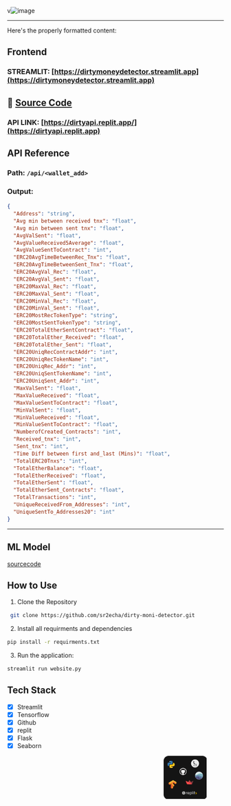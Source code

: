v![image](https://github.com/sr2echa/dirty-moni-detector/assets/65058816/f2d86ce3-9d19-499a-bc6e-7ef83f8f7083)

---

Here's the properly formatted content:

## Frontend
### STREAMLIT: [https://dirtymoneydetector.streamlit.app](https://dirtymoneydetector.streamlit.app)
🔗 [Source Code](./web)
---
### API LINK: [https://dirtyapi.replit.app/](https://dirtyapi.replit.app)

## API Reference
### Path: `/api/<wallet_add>`
### Output:
```json
{
  "Address": "string",
  "Avg min between received tnx": "float",
  "Avg min between sent tnx": "float",
  "AvgValSent": "float",
  "AvgValueReceived5Average": "float",
  "AvgValueSentToContract": "int",
  "ERC20AvgTimeBetweenRec_Tnx": "float",
  "ERC20AvgTimeBetweenSent_Tnx": "float",
  "ERC20AvgVal_Rec": "float",
  "ERC20AvgVal_Sent": "float",
  "ERC20MaxVal_Rec": "float",
  "ERC20MaxVal_Sent": "float",
  "ERC20MinVal_Rec": "float",
  "ERC20MinVal_Sent": "float",
  "ERC20MostRecTokenType": "string",
  "ERC20MostSentTokenType": "string",
  "ERC20TotalEtherSentContract": "float",
  "ERC20TotalEther_Received": "float",
  "ERC20TotalEther_Sent": "float",
  "ERC20UniqRecContractAddr": "int",
  "ERC20UniqRecTokenName": "int",
  "ERC20UniqRec_Addr": "int",
  "ERC20UniqSentTokenName": "int",
  "ERC20UniqSent_Addr": "int",
  "MaxValSent": "float",
  "MaxValueReceived": "float",
  "MaxValueSentToContract": "float",
  "MinValSent": "float",
  "MinValueReceived": "float",
  "MinValueSentToContract": "float",
  "NumberofCreated_Contracts": "int",
  "Received_tnx": "int",
  "Sent_tnx": "int",
  "Time Diff between first and_last (Mins)": "float",
  "TotalERC20Tnxs": "int",
  "TotalEtherBalance": "float",
  "TotalEtherReceived": "float",
  "TotalEtherSent": "float",
  "TotalEtherSent_Contracts": "float",
  "TotalTransactions": "int",
  "UniqueReceivedFrom_Addresses": "int",
  "UniqueSentTo_Addresses20": "int"
}
```
---
## ML Model
[sourcecode](./ML)

## How to Use 

1. Clone the Repository 
```bash 
 git clone https://github.com/sr2echa/dirty-moni-detector.git
```

2. Install all requirments and dependencies
```bash
pip install -r requirments.txt
```
3. Run the application:
```bash
streamlit run website.py
```

## Tech Stack 
- [x] Streamlit
- [x] Tensorflow
- [x] Github
- [x] replit
- [x] Flask
- [x] Seaborn 
<figure>
  <img src="web/Group 323.png" alt="Tech Stack" style="float:right;width:100px;height:100px;">
</figure>
 
